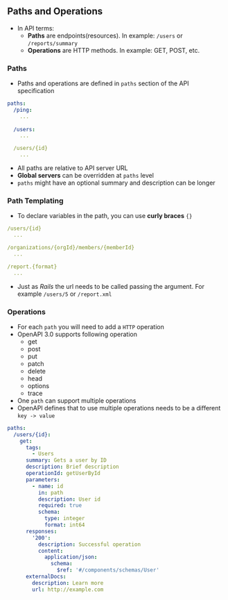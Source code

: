 ## Paths and Operations
- In API terms: 
  - **Paths** are endpoints(resources). In example: `/users` or `/reports/summary`
  - **Operations** are HTTP methods. In example: GET, POST, etc.

### Paths
- Paths and operations are defined in `paths` section of the API specification
```yaml
paths:
  /ping:
    ...
  
  /users:
    ...

  /users/{id}
    ...
```
- All paths are relative to API server URL
- **Global servers** can be overridden at `paths` level
- `paths` might have an optional summary and description can be longer

### Path Templating
- To declare variables in the path, you can use **curly braces** `{}`
```yaml
/users/{id}
  ...

/organizations/{orgId}/members/{memberId}
  ...

/report.{format}
  ...
```
- Just as _Rails_ the url needs to be called passing the argument. For example `/users/5` or `/report.xml`

### Operations
- For each `path` you will need to add a `HTTP` operation
- OpenAPI 3.0 supports following operation
  - get
  - post
  - put
  - patch
  - delete
  - head
  - options
  - trace
- One `path` can support multiple operations
- OpenAPI defines that to use multiple operations needs to be a different `key -> value`
```yaml
paths:
  /users/{id}:
    get:
      tags:
        - Users
      summary: Gets a user by ID
      description: Brief description
      operationId: getUserById
      parameters:
        - name: id
          in: path
          description: User id
          required: true
          schema:
            type: integer
            format: int64
      responses:
        '200':
          description: Successful operation
          content:
            application/json:
              schema:
                $ref: '#/components/schemas/User'
      externalDocs:
        description: Learn more
        url: http://example.com
```

